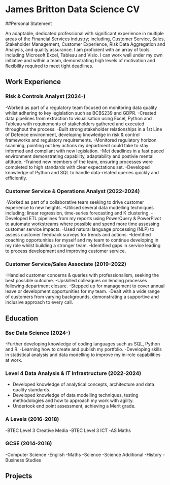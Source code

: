 # James Britton Data Science CV

##Personal Statement

An adaptable, dedicated professional with significant experience in multiple areas of the Financial Services industry; including, Customer Service, Sales, Stakeholder Management, Customer Experience, Risk Data Aggregation and Analysis, and quality assurance.
I am proficient with an array of tools including Microsoft Excel, Tableau and Visio. I can work well under my own initiative and within a team, demonstrating high levels of motivation and flexibility required to meet tight deadlines.

## Work Experience
### Risk & Controls Analyst (2024-)
-Worked as part of a regulatory team focused on monitoring data quality whilst adhering to key legislation such as BCBS239 and GDPR.
-Created data pipelines from extraction to visualisation using Excel, Python and Tableau with requirements of stakeholders gathered and executed throughout the process.
-Built strong stakeholder relationships in a 1st Line of Defence environment, developing knowledge in risk & control frameworks and regulatory requirements.
-Monitored regulatory horizon scanning, pointing out key actions my department could take to stay informed and compliant with new legislation.
-Met deadlines in a fast paced environment demonstrating capability, adaptability and postivie mental attitude.
-Trained new members of the team, ensuring processes were completed to high standards with clear expectations set.
-Developed knowledge of Python and SQL to handle data-related queries quickly and efficiently.

### Customer Service & Operations Analyst (2022-2024)
-Worked as part of a collaborative team seeking to drive customer experience to new heights.
-Utilised several data modelling techniques including; linear regression, time-series forecasting and K clustering.
-Developed ETL pipelines from my reports using PowerQuery & PowerPivot to automate workstreams where possible and spend more time assessing customer service impacts.
-Used natural language processing (NLP) to assess customer feedback surveys for trends and actions.
-Identified coaching opportunities for myself and my team to continue developing in my role whilst building a stronger team.
-Identified gaps in service leading to process development and improving customer service.

### Customer Service/Sales Associate (2019-2022)
-Handled customer concerns & queries with professionalism, seeking the best possible outcome.
-Upskilled colleagues on lending processes following department closure.
-Stepped up for management to cover annual leave or development  opportunities for my team.
-Dealt with a wide range of customers from varying backgrounds, demonstrating a supportive and inclusive approach to every call.

## Education
### Bsc Data Science (2024-)
-Further developing knowledge of coding languages such as SQL, Python and R.
-Learning how to create and publish my portfolio.
-Developing skills in statistical analysis and data modelling to improve my in-role capabilities at work.

### Level 4 Data Analysis & IT Infrastructure (2022-2024)
- Developed knowledge of analytical concepts, architecture and data quality standards.
- Developed knowledge of data modelling techniques, testing methodologies and how to approach my work with agility.
- Undertook end point assessment, achieving a Merit grade.

### A Levels (2016-2018)
-BTEC Level 3 Creative Media
-BTEC Level 3 ICT
-AS Maths

### GCSE (2014-2016)
-Computer Science
-English
-Maths
-Science
-Science Additional
-History
-Business Studies

## Projects




